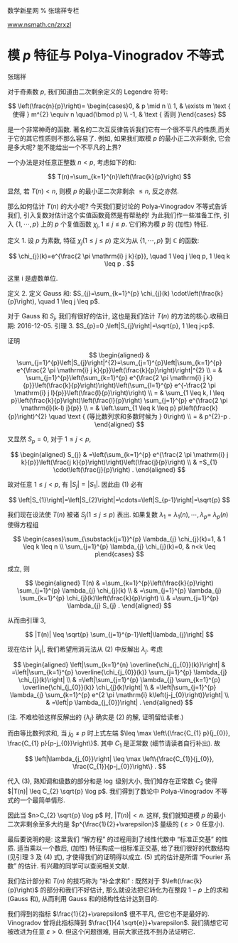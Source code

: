 数学新星网 $\%$ 张瑞祥专栏

www.nsmath.cn/zrxzl

# 模 $p$ 特征与 Polya-Vinogradov 不等式 

张瑞祥

对于奇素数 $p$, 我们知道由二次剩余定义的 Legendre 符号:

$$
\left(\frac{n}{p}\right)= \begin{cases}0, & p \mid n \\ 1, & \exists m \text { 使得 } m^{2} \equiv n \quad(\bmod p) \\ -1, & \text { 否则 }\end{cases}
$$

是一个非常神奇的函数. 著名的二次互反律告诉我们它有一个很不平凡的性质,而关于它的其它性质则不那么容易了. 例如, 如果我们取模 $p$ 的最小正二次非剩余, 它会是多大呢? 能不能给出一个不平凡的上界?

一个办法是对任意正整数 $n<p$, 考虑如下的和:

$$
T(n)=\sum_{k=1}^{n}\left(\frac{k}{p}\right)
$$

显然, 若 $T(n)<n$, 则模 $p$ 的最小正二次非剩余 $\leq n$, 反之亦然.

那么如何估计 $T(n)$ 的大小呢? 今天我们要讨论的 Polya-Vinogradov 不等式告诉我们, 引入复数对估计这个实值函数竟然是有帮助的! 为此我们作一些准备工作, 引入 $\{1, \cdots, p\}$ 上的 $p$ 个复值函数 $\chi_{j}, 1 \leq j \leq p$. 它们称为模 $p$ 的 (加性) 特征.

定义 1. 设 $p$ 为素数, 特征 $\chi_{j}(1 \leq j \leq p)$ 定义为从 $\{1, \cdots, p\}$ 到 $\mathbb{C}$ 的函数:

$$
\chi_{j}(k)=e^{\frac{2 \pi \mathrm{i} j k}{p}}, \quad 1 \leq j \leq p, 1 \leq k \leq p .
$$

这里 $\mathrm{i}$ 是虚数单位.

定义 2. 定义 Gauss 和: $S_{j}=\sum_{k=1}^{p} \chi_{j}(k) \cdot\left(\frac{k}{p}\right), \quad 1 \leq j \leq p$.

对于 Gauss 和 $S_{j}$, 我们有很好的估计, 这也是我们估计 $T(n)$ 的方法的核心.收稿日期: 2016-12-05.
引理 3. $S_{p}=0 ;\left|S_{j}\right|=\sqrt{p}, 1 \leq j<p$.

证明

$$
\begin{aligned}
& \sum_{j=1}^{p}\left|S_{j}\right|^{2}=\sum_{j=1}^{p}\left|\sum_{k=1}^{p} e^{\frac{2 \pi \mathrm{i} j k}{p}}\left(\frac{k}{p}\right)\right|^{2} \\
= & \sum_{j=1}^{p}\left(\sum_{k=1}^{p} e^{\frac{2 \pi \mathrm{i} j k}{p}}\left(\frac{k}{p}\right)\right)\left(\sum_{l=1}^{p} e^{-\frac{2 \pi \mathrm{i} j l}{p}}\left(\frac{l}{p}\right)\right) \\
= & \sum_{1 \leq k, l \leq p}\left(\frac{k}{p}\right)\left(\frac{l}{p}\right) \sum_{j=1}^{p} e^{\frac{2 \pi \mathrm{i}(k-l) j}{p}} \\
= & \left.\sum_{1 \leq k \leq p} p\left(\frac{k}{p}\right)^{2} \quad \text { (等比数列求和多数时候为 } 0\right) \\
= & p^{2}-p .
\end{aligned}
$$

又显然 $S_{p}=0$, 对于 $1 \leq j<p$,

$$
\begin{aligned}
S_{j} & =\left(\sum_{k=1}^{p} e^{\frac{2 \pi \mathrm{i} j k}{p}}\left(\frac{j k}{p}\right)\right)\left(\frac{j}{p}\right) \\
& =S_{1} \cdot\left(\frac{j}{p}\right) .
\end{aligned}
$$

故对任意 $1 \leq j<p$, 有 $\left|S_{j}\right|=\left|S_{1}\right|$. 因此由 (1) 必有

$$
\left|S_{1}\right|=\left|S_{2}\right|=\cdots=\left|S_{p-1}\right|=\sqrt{p}
$$

我们现在设法使 $T(n)$ 被诸 $S_{j}(1 \leq j \leq p)$ 表出. 如果复数 $\lambda_{1}=\lambda_{1}(n), \cdots, \lambda_{p}=$ $\lambda_{p}(n)$ 使得方程组

$$
\begin{cases}\sum_{\substack{j=1}}^{p} \lambda_{j} \chi_{j}(k)=1, & 1 \leq k \leq n \\ \sum_{j=1}^{p} \lambda_{j} \chi_{j}(k)=0, & n<k \leq p\end{cases}
$$

成立, 则

$$
\begin{aligned}
T(n) & =\sum_{k=1}^{p}\left(\frac{k}{p}\right) \sum_{j=1}^{p} \lambda_{j} \chi_{j}(k) \\
& =\sum_{j=1}^{p} \lambda_{j} \sum_{k=1}^{p} \chi_{j}(k)\left(\frac{k}{p}\right) \\
& =\sum_{j=1}^{p} \lambda_{j} S_{j} .
\end{aligned}
$$

从而由引理 3,

$$
|T(n)| \leq \sqrt{p} \sum_{j=1}^{p-1}\left|\lambda_{j}\right|
$$

现在估计 $\left|\lambda_{j}\right|$, 我们希望用消元法从 (2) 中反解出 $\lambda_{j}$. 考虑

$$
\begin{aligned}
\left|\sum_{k=1}^{n} \overline{\chi_{j_{0}}(k)}\right| & =\left|\sum_{k=1}^{p} \overline{\chi_{j_{0}}(k)} \sum_{j=1}^{p} \lambda_{j} \chi_{j}(k)\right| \\
& =\left|\sum_{j=1}^{p} \lambda_{j} \sum_{k=1}^{p} \overline{\chi_{j_{0}}(k)} \chi_{j}(k)\right| \\
& =\left|\sum_{j=1}^{p} \lambda_{j} \sum_{k=1}^{p} e^{2 \pi \mathrm{i} k\left(j-j_{0}\right)}\right| \\
& =\left|p \lambda_{j_{0}}\right| .
\end{aligned}
$$

(注. 不难检验这样反解出的 $\left\{\lambda_{j}\right\}$ 确实是 (2) 的解, 证明留给读者.)

而由等比数列求和, 当 $j_{0} \neq p$ 时上式左端 $\leq \max \left\{\frac{C_{1} p}{j_{0}}, \frac{C_{1} p}{p-j_{0}}\right\}$. 其中 $C_{1}$ 是正常数 (细节请读者自行补出). 故

$$
\left|\lambda_{j_{0}}\right| \leq \max \left\{\frac{C_{1}}{j_{0}}, \frac{C_{1}}{p-j_{0}}\right\} .
$$

代入 (3), 熟知调和级数的部分和是 $\log$ 级别大小, 我们知存在正常数 $C_{2}$ 使得 $|T(n)| \leq C_{2} \sqrt{p} \log p$. 我们得到了数论中 Polya-Vinogradov 不等式的一个最简单情形.

因此当 $n>C_{2} \sqrt{p} \log p$ 时, $|T(n)|<n$. 这样, 我们就知道模 $p$ 的最小二次非剩余至多大约是 $p^{\frac{1}{2}+\varepsilon}$ 量级的 ( $\varepsilon>0$ 任意小).

最后要说明的是: 这里我们 “解方程” 的过程用到了线性代数中 “标准正交基” 的性质. 适当乘以一个数后, (加性) 特征构成一组标准正交基, 给了我们很好的代数结构 (见引理 3 及 (4) 式), 才使得我们的证明得以成立. (5) 式的估计是所谓 “Fourier 系数” 的估计. 有兴趣的同学可以查阅相关文献.

我们估计部分和 $T(n)$ 的技巧称为 “补全求和” : 既然对于 $\left(\frac{k}{p}\right)$ 的部分和我们不好估计, 那么就设法把它转化为在整段 $1-p$ 上的求和 (Gauss 和), 从而利用 Gauss 和的结构性估计达到目的.

我们得到的指标 $\frac{1}{2}+\varepsilon$ 很不平凡, 但它也不是最好的. Vinogradov 曾将此指标降到 $\frac{1}{4 \sqrt{e}}+\varepsilon$. 我们猜想它可被改进为任意 $\varepsilon>0$. 但这个问题很难, 目前大家还找不到办法证明它.

